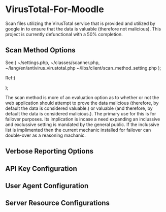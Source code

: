 # VirusTotal-For-Moodle
Scan files utilizing the VirusTotal service that is provided and utilized by google in to ensure that the data is valuable (therefore not malicious). This project is currently defunctional with a 50% completion.

## Scan Method Options 
See:( 
	~/settings.php, 
	~/classes/scanner.php, 
	~/lang/en/antivirus_virustotal.php
	~/libs/client/scan_method_setting.php
);

Ref:(

);


The scan method is more of an evaluation option as to whether or not the web application should attempt to prove the data malicious (therefore, by default the data is considered valuable.) or valuable (and therefore, by default the data is considered malicious.). The primary use for this is for failover purposes. Its implication is incase a need expanding an inclussive and exclussive setting is mandated by the general public. If the inclussive list is implimented then the current mechanic installed for failover can double-over as a reasoning machanic.

## Verbose Reporting Options
## API Key Configuration
## User Agent Configuration
## Server Resource Configurations
